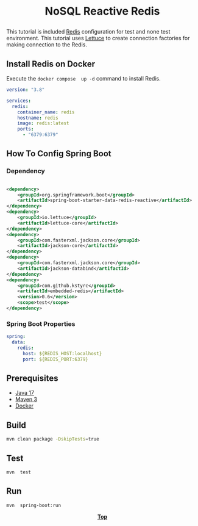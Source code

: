 # <p align="center">NoSQL Reactive Redis</p>

<p align="justify">

This tutorial is included [Redis](https://redis.io/) configuration for test and none test environment. This tutorial 
uses [Lettuce](https://lettuce.io/) to create connection factories for making connection to the Redis.



</p>

## Install Redis on Docker

Execute the `docker compose  up -d` command to install Redis.

```yaml
version: "3.8"

services:
  redis:
    container_name: redis
    hostname: redis
    image: redis:latest
    ports:
      - "6379:6379"

```

## How To Config Spring Boot

### Dependency

```xml

<dependency>
    <groupId>org.springframework.boot</groupId>
    <artifactId>spring-boot-starter-data-redis-reactive</artifactId>
</dependency>
<dependency>
    <groupId>io.lettuce</groupId>
    <artifactId>lettuce-core</artifactId>
</dependency>
<dependency>
    <groupId>com.fasterxml.jackson.core</groupId>
    <artifactId>jackson-core</artifactId>
</dependency>
<dependency>
    <groupId>com.fasterxml.jackson.core</groupId>
    <artifactId>jackson-databind</artifactId>
</dependency>
<dependency>
    <groupId>com.github.kstyrc</groupId>
    <artifactId>embedded-redis</artifactId>
    <version>0.6</version>
    <scope>test</scope>
</dependency>

```

### Spring Boot Properties

```yaml
spring:
  data:
    redis:
      host: ${REDIS_HOST:localhost}
      port: ${REDIS_PORT:6379}

```

## Prerequisites

* [Java 17](https://www.oracle.com/de/java/technologies/downloads/)
* [Maven 3](https://maven.apache.org/index.html)
* [Docker](https://www.docker.com/)

## Build

```bash
mvn clean package -DskipTests=true
```

## Test

```bash
mvn  test
```

## Run

```bash
mvn  spring-boot:run
```

**<p align="center"> [Top](#nosql-reactive-redis) </p>**